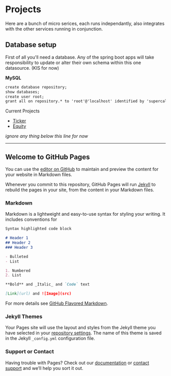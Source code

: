 # Projects

Here are a bunch of micro serices, each runs independantly, also integrates with the other services running in conjunction.

## Database setup

First of all you'll need a database.   Any of the spring boot apps will take responsibility to update or alter their own schema within this one datasource. (KIS for now)

**MySQL**
```markdown
create database repository;
show databases;
create user root;
grant all on repository.* to 'root'@'localhost' identified by 'supercalifragilistickexpialidocious';
```

Current Projects
- [Ticker](https://github.com/arnoe/codecrafter/tree/master/ticker)
- [Equity](https://github.com/arnoe/codecrafter/tree/master/equity)


_ignore any thing below this line for now_
______________________________________________________________________________


## Welcome to GitHub Pages

You can use the [editor on GitHub](https://github.com/arnoe/codecrafter/edit/master/README.md) to maintain and preview the content for your website in Markdown files.

Whenever you commit to this repository, GitHub Pages will run [Jekyll](https://jekyllrb.com/) to rebuild the pages in your site, from the content in your Markdown files.

### Markdown

Markdown is a lightweight and easy-to-use syntax for styling your writing. It includes conventions for

```markdown
Syntax highlighted code block

# Header 1
## Header 2
### Header 3

- Bulleted
- List

1. Numbered
2. List

**Bold** and _Italic_ and `Code` text

[Link](url) and ![Image](src)
```

For more details see [GitHub Flavored Markdown](https://guides.github.com/features/mastering-markdown/).

### Jekyll Themes

Your Pages site will use the layout and styles from the Jekyll theme you have selected in your [repository settings](https://github.com/arnoe/codecrafter/settings). The name of this theme is saved in the Jekyll `_config.yml` configuration file.

### Support or Contact

Having trouble with Pages? Check out our [documentation](https://help.github.com/categories/github-pages-basics/) or [contact support](https://github.com/contact) and we’ll help you sort it out.
